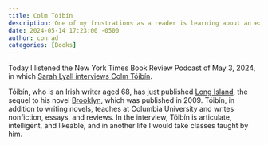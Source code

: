 ```yaml
---
title: Colm Tóibín
description: One of my frustrations as a reader is learning about an excellent book or writer that I know I won’t find the time to read (because my want to read list is already so long).
date: 2024-05-14 17:23:00 -0500
author: conrad
categories: [Books]
---
```


Today I listened the New York Times Book Review Podcast of May 3, 2024, in which
[Sarah Lyall interviews Colm
Tóibín](https://www.nytimes.com/2024/05/03/books/review/a-conversation-with-colm-toibin.html).

Tóibín, who is an Irish writer aged 68, has just published [Long
Island](https://www.simonandschuster.com/books/Long-Island/Colm-Toibin/9781476785110),
the sequel to his novel
[Brooklyn](https://www.simonandschuster.com/books/Brooklyn/Colm-Toibin/Eilis-Lacey-Series/9781501106477),
which was published in 2009. Tóibín, in addition to writing novels, teaches at
Columbia University and writes nonfiction, essays, and reviews. In the
interview, Tóibín is articulate, intelligent, and likeable, and in another life
I would take classes taught by him.
